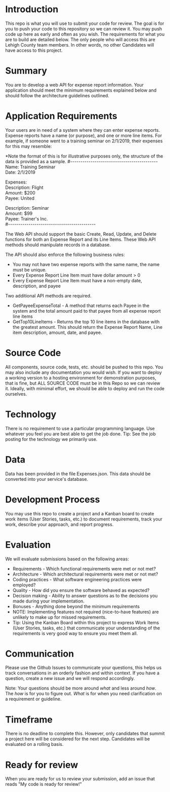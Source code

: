 # Introduction 
This repo is what you will use to submit your code for review. 
The goal is for you to push your code to this repository so we can review it. 
You may push code up here as early and often as you wish. The requirements for what you are to build are detailed below.
The only people who will access this are Lehigh County team members. In other words, no other Candidates will have access to this project. 

# Summary
You are to develop a web API for expense report information. Your application should meet the minimum requirements explained below and should follow the architecture guidelines outlined.

# Application Requirements
Your users are in need of a system where they can enter expense reports. Expense reports have a name (or purpose), and one or more line items. 
For example, if someone went to a training seminar on 2/1/2019, their expenses for this may resemble: 

*Note the format of this is for illustrative purposes only, the structure of the data is provided as a sample. 
#------------------------------------------- <br/>
Name: Training Seminar <br/>
Date: 2/1/2019<br/>

Expenses: <br/>
Description: Flight <br/>
Amount: $200 <br/>
Payee: United <br/>

Description: Seminar <br/>
Amount: $99 <br/>
Payee: Trainer's Inc. <br/>
#-------------------------------------------

The Web API should support the basic Create, Read, Update, and Delete functions for both an Expense Report and its Line Items. These Web API methods should manipulate records in a database. 

The API should also enforce the following business rules: 

- You may not have two expense reports with the same name, the name must be unique. 
- Every Expense Report Line Item must have dollar amount > 0
- Every Expense Report Line Item must have a non-empty date, description, and payee

Two additional API methods are required. 
- GetPayeeExpenseTotal - A method that returns each Payee in the system and the total amount paid to that payee from all expense report line items
- GetTop10LineItems - Returns the top 10 line items in the database with the greatest amount. This should return the Expense Report Name, Line item description, amount, date, and payee.  

# Source Code
All components, source code, tests, etc. should be pushed to this repo. You may also include any documentation you would wish. 
If you want to deploy a working version to a hosting environment for demonstration purposes, that is fine, but ALL SOURCE CODE must be in this Repo so we can review it.
Ideally, with mimimal effort, we should be able to deploy and run the code ourselves. 

# Technology
There is no requirement to use a particular programming language. Use whatever you feel you are best able to get the job done. 
Tip: See the job posting for the technology we primarily use. 

# Data
Data has been provided in the file Expenses.json. This data should be converted into your service's database.

# Development Process 
You may use this repo to create a project and a Kanban board to create work items (User Stories, tasks, etc.) to document requirements, track your work, describe your approach, and report progress. 

# Evaluation
We will evaluate submissions based on the following areas:
- Requirements - Which functional requirements were met or not met? 
- Architecture - Which architectural requirements were met or not met? 
- Coding practices - What software engineering practices were employed? 
- Quality - How did you ensure the software behaved as expected? 
- Decision making - Ability to answer questions as to the decisions you made during your implementation. 
- Bonuses - Anything done beyond the minimum requirements
- NOTE: Implementing features not required (nice-to-have features) are unlikely to make up for missed requirements. 
- Tip: Using the Kanban Board within this project to express Work Items (User Stories, tasks, etc.) that communicate your understanding of the requirements is very good way to ensure you meet them all. 

# Communication
Please use the Github Issues to communicate your questions, this helps us track conversations in an orderly fashion and within context. If you have a question, create a new issue and we will respond accordingly. 

Note: Your questions should be more around *what* and less around *how*. The *how* is for you to figure out. *What* is for when you need clarification on a requirement or guideline.

# Timeframe
There is no deadline to complete this. 
However, only candidates that summit a project here will be considered for the next step. Candidates will be evaluated on a rolling basis. 

# Ready for review
When you are ready for us to review your submission, add an issue that reads "My code is ready for review!" 

